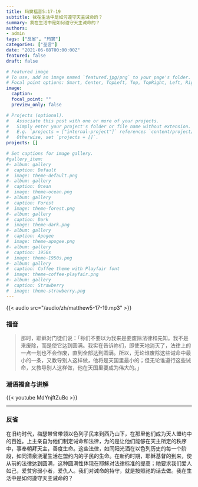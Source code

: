 ```yaml
---
title: 玛窦福音5:17-19
subtitle: 我在生活中是如何遵守天主诫命的？
summary: 我在生活中是如何遵守天主诫命的？
authors:
- admin
tags: ["反省", "玛窦"]
categories: ["圣言"]
date: "2021-06-08T00:00:00Z"
featured: false
draft: false

# Featured image
# To use, add an image named `featured.jpg/png` to your page's folder.
# Focal point options: Smart, Center, TopLeft, Top, TopRight, Left, Right, BottomLeft, Bottom, BottomRight
image:
  caption:
  focal_point: ""
  preview_only: false

# Projects (optional).
#   Associate this post with one or more of your projects.
#   Simply enter your project's folder or file name without extension.
#   E.g. `projects = ["internal-project"]` references `content/project/deep-learning/index.md`.
#   Otherwise, set `projects = []`.
projects: []

# Set captions for image gallery.
#gallery_item:
#- album: gallery
#  caption: Default
#  image: theme-default.png
#- album: gallery
#  caption: Ocean
#  image: theme-ocean.png
#- album: gallery
#  caption: Forest
#  image: theme-forest.png
#- album: gallery
#  caption: Dark
#  image: theme-dark.png
#- album: gallery
#  caption: Apogee
#  image: theme-apogee.png
#- album: gallery
#  caption: 1950s
#  image: theme-1950s.png
#- album: gallery
#  caption: Coffee theme with Playfair font
#  image: theme-coffee-playfair.png
#- album: gallery
#  caption: Strawberry
#  image: theme-strawberry.png
---
```


{{< audio src="/audio/zh/matthew5-17-19.mp3" >}}

### 福音
> 那时，耶稣对门徒们说：「祢们不要以为我来是要废除法律和先知。我不是来废除，而是使它达到圆满。我实在告诉祢们，即使天地消灭了，法律上的一点一划也不会作废，直到全部达到圆满。所以，无论谁废除这些诫命中最小的一条，又教导别人这样做，他将是天国里最小的；但无论谁遵行这些诫命，又教导别人这样做，他在天国里要成为伟大的。」


### 潮语福音与讲解
{{< youtube MdYnjftZuBc >}}

---
### 反省
在旧约时代，梅瑟带曾带领以色列子民来到西乃山下，在那里他们成为天人盟约中的百姓。上主亲自为他们制定诫命和法律，为的是让他们能够在天主所定的秩序中，事奉朝拜天主，善度生命。这些法律，如同阳光洒在以色列历史的每一个阶段，如同清泉浇灌生活在盟约内的子民的生命。在新约时期，耶稣基督的到来，使从前的法律达到圆满，这种圆满性体现在耶稣对法律标准的提高；祂要求我们爱人如己，爱贫穷弱小者，爱仇人。我们对诫命的持守，就是按照祂的话去做。我在生活中是如何遵守天主诫命的？
